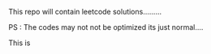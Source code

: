 This repo will contain leetcode solutions.........

PS : The codes may not not be optimized its just normal....

This is 

